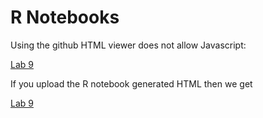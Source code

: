 # R Notebooks

Using the github HTML viewer does not allow Javascript:

[Lab 9](https://htmlpreview.github.io/?https://github.com/paulemms/datamining/blob/master/inst/labs/lab9/lab9.nb.html)

If you upload the R notebook generated HTML then we get

[Lab 9](lab9.nb.html)
